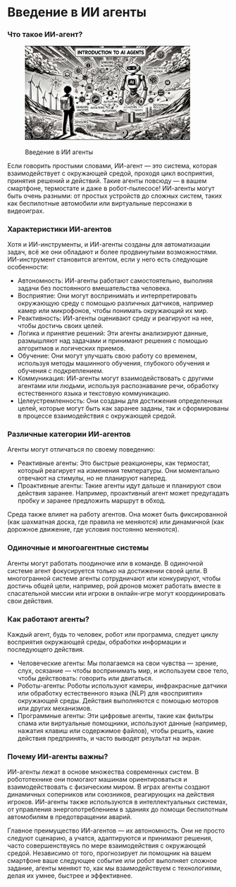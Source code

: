 # Введение в ИИ агенты

### Что такое ИИ-агент?

<div align="left"><figure><img src="../../../.gitbook/assets/ai-introduction-to-ai-agents-min (1).png" alt="" width="375"><figcaption><p>Введение в ИИ агенты</p></figcaption></figure></div>

Если говорить простыми словами, ИИ-агент — это система, которая взаимодействует с окружающей средой, проходя цикл восприятия, принятия решений и действий. Такие агенты повсюду — в вашем смартфоне, термостате и даже в робот-пылесосе! ИИ-агенты могут быть очень разными: от простых устройств до сложных систем, таких как беспилотные автомобили или виртуальные персонажи в видеоиграх.

### Характеристики ИИ-агентов

Хотя и ИИ-инструменты, и ИИ-агенты созданы для автоматизации задач, всё же они обладают и более продвинутыми возможностями. ИИ-инструмент становится агентом, если у него есть следующие особенности:

* Автономность: ИИ-агенты работают самостоятельно, выполняя задачи без постоянного вмешательства человека.
* Восприятие: Они могут воспринимать и интерпретировать окружающую среду с помощью различных датчиков, например камер или микрофонов, чтобы понимать окружающий их мир.
* Реактивность: ИИ-агенты оценивают среду и реагируют на нее, чтобы достичь своих целей.
* Логика и принятие решений: Эти агенты анализируют данные, размышляют над задачами и принимают решения с помощью алгоритмов и логических приемов.
* Обучение: Они могут улучшать свою работу со временем, используя методы машинного обучения, глубокого обучения и обучения с подкреплением.
* Коммуникация: ИИ-агенты могут взаимодействовать с другими агентами или людьми, используя распознавание речи, обработку естественного языка и текстовую коммуникацию.
* Целеустремленность: Они созданы для достижения определенных целей, которые могут быть как заранее заданы, так и сформированы в процессе взаимодействия с окружающей средой.

### Различные категории ИИ-агентов

Агенты могут отличаться по своему поведению:

* Реактивные агенты: Это быстрые реакционеры, как термостат, который реагирует на изменения температуры. Они моментально отвечают на стимулы, но не планируют наперед.
* Проактивные агенты: Такие агенты идут дальше и планируют свои действия заранее. Например, проактивный агент может предугадать пробку и заранее предложить маршрут в обход.

Среда также влияет на работу агентов. Она может быть фиксированной (как шахматная доска, где правила не меняются) или динамичной (как дорожное движение, где условия постоянно меняются).

### Одиночные и многоагентные системы

Агенты могут работать поодиночке или в команде. В одиночной системе агент фокусируется только на достижении своей цели. В многогранной системе агенты сотрудничают или конкурируют, чтобы достичь общей цели, например, рой дронов может работать вместе в спасательной миссии или игроки в онлайн-игре могут координировать свои действия.

### Как работают агенты?

Каждый агент, будь то человек, робот или программа, следует циклу восприятия окружающей среды, обработки информации и последующего действия.

* Человеческие агенты: Мы полагаемся на свои чувства — зрение, слух, осязание — чтобы воспринимать мир, и используем свое тело, чтобы действовать: говорить или двигаться.
* Роботы-агенты: Роботы используют камеры, инфракрасные датчики или обработку естественного языка (NLP) для «восприятия» окружающей среды. Действия выполняются с помощью моторов или других механизмов.
* Программные агенты: Эти цифровые агенты, такие как фильтры спама или виртуальные помощники, используют данные (например, нажатия клавиш или содержимое файлов), чтобы решить, какие действия предпринять, и часто выводят результат на экран.

### Почему ИИ-агенты важны?

ИИ-агенты лежат в основе множества современных систем. В робототехнике они помогают машинам ориентироваться и взаимодействовать с физическим миром. В играх агенты создают динамичных соперников или союзников, реагирующих на действия игроков. ИИ-агенты также используются в интеллектуальных системах, от управления энергопотреблением в зданиях до помощи беспилотным автомобилям в предотвращении аварий.

Главное преимущество ИИ-агентов — их автономность. Они не просто следуют сценарию, а учатся, адаптируются и принимают решения, часто совершенствуясь по мере взаимодействия с окружающей средой. Независимо от того, прогнозирует ли помощник на вашем смартфоне ваше следующее событие или робот выполняет сложное задание, агенты меняют то, как мы взаимодействуем с технологиями, делая их умнее, быстрее и эффективнее.
